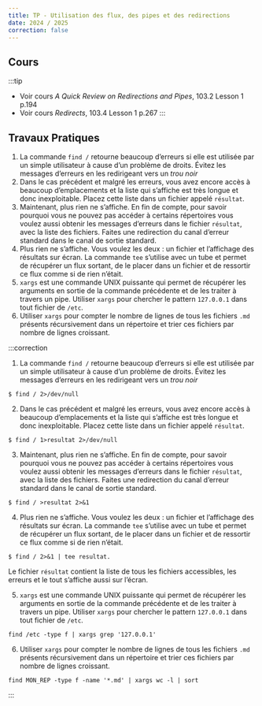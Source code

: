 ```yaml
---
title: TP - Utilisation des flux, des pipes et des redirections 
date: 2024 / 2025
correction: false
---
```


## Cours

:::tip
- Voir cours _A Quick Review on Redirections and Pipes_, 103.2 Lesson 1 p.194
- Voir cours _Redirects_, 103.4 Lesson 1 p.267
:::

## Travaux Pratiques

1. La commande `find /` retourne beaucoup d’erreurs si elle est utilisée par un simple utilisateur à cause d’un problème de droits. Évitez les messages d’erreurs en les redirigeant vers un _trou noir_
2. Dans le cas précédent et malgré les erreurs, vous avez encore accès à beaucoup d’emplacements et la liste qui s’affiche est très longue et donc inexploitable. Placez cette liste dans un fichier appelé `résultat`.
3. Maintenant, plus rien ne s’affiche. En fin de compte, pour savoir pourquoi vous ne pouvez pas accéder à certains répertoires vous voulez aussi obtenir les messages d’erreurs dans le fichier `résultat`, avec la liste des fichiers. Faites une redirection du canal d’erreur standard dans le canal de sortie standard.
4. Plus rien ne s’affiche. Vous voulez les deux : un fichier et l’affichage des résultats sur écran. La commande `tee` s’utilise avec un tube et permet de récupérer un flux sortant, de le placer dans un fichier et de ressortir ce flux comme si de rien n’était.
5. `xargs` est une commande UNIX puissante qui permet de récupérer les arguments en sortie de la commande précédente et de les traiter à travers un pipe. Utiliser `xargs` pour chercher le pattern `127.0.0.1` dans tout fichier de `/etc`.
6. Utiliser `xargs` pour compter le nombre de lignes de tous les fichiers `.md` présents récursivement dans un répertoire et trier ces fichiers par nombre de lignes croissant.

:::correction
1. La commande `find /` retourne beaucoup d’erreurs si elle est utilisée par un simple utilisateur à cause d’un problème de droits. Évitez les messages d’erreurs en les redirigeant vers un _trou noir_

```
$ find / 2>/dev/null
```

2. Dans le cas précédent et malgré les erreurs, vous avez encore accès à beaucoup d’emplacements et la liste qui s’affiche est très longue et donc inexploitable. Placez cette liste dans un fichier appelé `résultat`.

```
$ find / 1>resultat 2>/dev/null
```

3. Maintenant, plus rien ne s’affiche. En fin de compte, pour savoir pourquoi vous ne pouvez pas accéder à certains répertoires vous voulez aussi obtenir les messages d’erreurs dans le fichier `résultat`, avec la liste des fichiers. Faites une redirection du canal d’erreur standard dans le canal de sortie standard.

```
$ find / >resultat 2>&1
```

4. Plus rien ne s’affiche. Vous voulez les deux : un fichier et l’affichage des résultats sur écran. La commande `tee` s’utilise avec un tube et permet de récupérer un flux sortant, de le placer dans un fichier et de ressortir ce flux comme si de rien n’était.

```
$ find / 2>&1 | tee resultat.
```

Le fichier `résultat` contient la liste de tous les fichiers accessibles, les erreurs et le tout s’affiche aussi sur l’écran.

5. `xargs` est une commande UNIX puissante qui permet de récupérer les arguments en sortie de la commande précédente et de les traiter à travers un pipe. Utiliser `xargs` pour chercher le pattern `127.0.0.1` dans tout fichier de `/etc`.

```
find /etc -type f | xargs grep '127.0.0.1'
```

6. Utiliser `xargs` pour compter le nombre de lignes de tous les fichiers `.md` présents récursivement dans un répertoire et trier ces fichiers par nombre de lignes croissant.

```
find MON_REP -type f -name '*.md' | xargs wc -l | sort
```
:::
